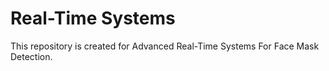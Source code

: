 # Real-Time Systems
This repository is created for Advanced Real-Time Systems For Face Mask Detection.
